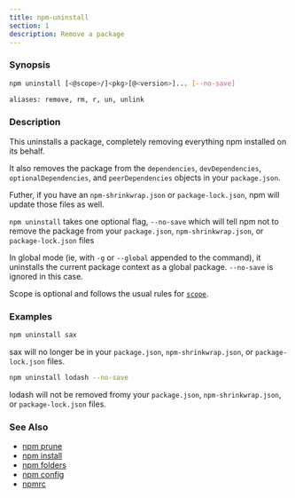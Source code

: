 ```yaml
---
title: npm-uninstall
section: 1
description: Remove a package
---
```


### Synopsis

```bash
npm uninstall [<@scope>/]<pkg>[@<version>]... [--no-save]

aliases: remove, rm, r, un, unlink
```

### Description

This uninstalls a package, completely removing everything npm installed
on its behalf.

It also removes the package from the `dependencies`, `devDependencies`,
`optionalDependencies`, and `peerDependencies` objects in your
`package.json`.

Futher, if you have an `npm-shrinkwrap.json` or `package-lock.json`, npm
will update those files as well.

`npm uninstall` takes one optional flag, `--no-save` which will tell npm
not to remove the package from your `package.json`,
`npm-shrinkwrap.json`, or `package-lock.json` files

In global mode (ie, with `-g` or `--global` appended to the command),
it uninstalls the current package context as a global package.
`--no-save` is ignored in this case.

Scope is optional and follows the usual rules for [`scope`](/using-npm/scope).

### Examples

```bash
npm uninstall sax
```

sax will no longer be in your `package.json`, `npm-shrinkwrap.json`, or
`package-lock.json` files.

```bash
npm uninstall lodash --no-save
```

lodash will not be removed fromy your `package.json`,
`npm-shrinkwrap.json`, or `package-lock.json` files.

### See Also

* [npm prune](/commands/npm-prune)
* [npm install](/commands/npm-install)
* [npm folders](/configuring-npm/folders)
* [npm config](/commands/npm-config)
* [npmrc](/configuring-npm/npmrc)
